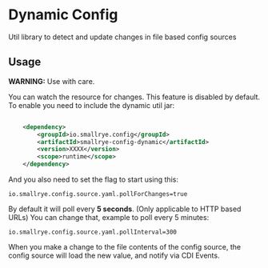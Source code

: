 # Dynamic Config

Util library to detect and update changes in file based config sources

## Usage

**WARNING:** Use with care. 

You can watch the resource for changes. This feature is disabled by default. 
To enable you need to include the dynamic util jar:

```xml

    <dependency>
        <groupId>io.smallrye.config</groupId>
        <artifactId>smallrye-config-dynamic</artifactId>
        <version>XXXX</version>
        <scope>runtime</scope>
    </dependency>

```

And you also need to set the flag to start using this:

    io.smallrye.config.source.yaml.pollForChanges=true
 
By default it will poll every **5 seconds**.  (Only applicable to HTTP based URLs) You can change that, example to poll every 5 minutes:

    io.smallrye.config.source.yaml.pollInterval=300

When you make a change to the file contents of the config source, the config source will load the new value, and notify via CDI Events.